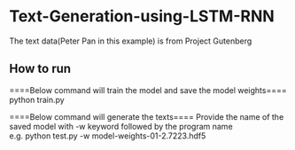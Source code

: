 # Text-Generation-using-LSTM-RNN
The text data(Peter Pan in this example) is from Project Gutenberg

<h2>How to run</h2>

====Below command will train the model and save the model weights====<br />
python train.py

====Below command will generate the texts====
Provide the name of the saved model with -w keyword followed by the program name <br />
e.g.
python test.py -w model-weights-01-2.7223.hdf5



